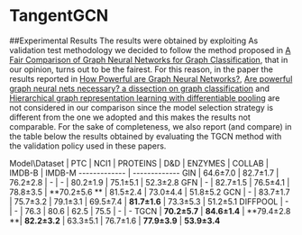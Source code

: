 # TangentGCN

##Experimental Results
The results were obtained by exploiting As validation test methodology we decided to follow the method proposed in [A Fair Comparison of Graph Neural Networks for Graph Classification](https://openreview.net/forum?id=HygDF6NFPB), that in our opinion, turns out to be the fairest. For this reason, in the paper the results reported in [How Powerful are Graph Neural Networks?](https://openreview.net/forum?id=ryGs6iA5Km), [Are powerful graph neural nets necessary? a dissection on graph classification](https://openreview.net/forum?id=BJxQxeBYwH) and [Hierarchical graph representation learning with differentiable pooling](https://dl.acm.org/doi/10.5555/3327345.3327389) are not considered in our comparison since the model selection strategy is different from the one we adopted and this makes the results not comparable. For the sake of completeness, we also report (and compare) in the table below the results obtained by evaluating the TGCN method with the validation policy used in these papers.

Model\Dataset |  PTC | NCI1  | PROTEINS | D&D | ENZYMES | COLLAB | IMDB-B | IMDB-M
------------- | -------------
GIN | 64.6&pm;7.0  | 82.7&pm;1.7  | 76.2&pm;2.8  |  - | - | 80.2&pm;1.9  | 75.1&pm;5.1  | 52.3&pm;2.8 
GFN | - | 82.7&pm;1.5 | 76.5&pm;4.1 | 78.8&pm;3.5 | **70.2&pm;5.6 ** | 81.5&pm;2.4 | 73.0&pm;4.4 | 51.8&pm;5.2
GCN | - | 83.7&pm;1.7 | 75.7&pm;3.2 | 79.1&pm;3.1 | 69.5&pm;7.4 | **81.7&pm;1.6** | 73.3&pm;5.3 | 51.2&pm;5.1
DIFFPOOL |  - | - | 76.3 | 80.6 | 62.5 | 75.5 | - | - 
TGCN | **70.2&pm;5.7** | **84.6&pm;1.4** | **79.4&pm;2.8 **| **82.2&pm;3.2** | 63.3&pm;5.1 | 76.7&pm;1.6 | **77.9&pm;3.9** | **53.9&pm;3.4**
